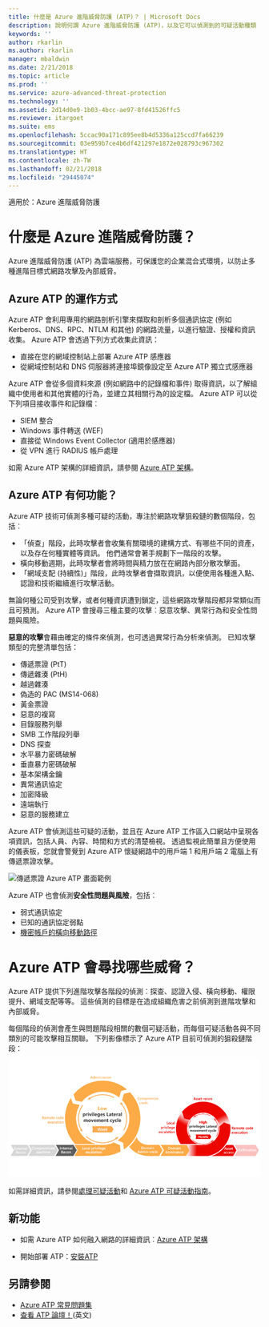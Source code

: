 ```yaml
---
title: 什麼是 Azure 進階威脅防護 (ATP)？ | Microsoft Docs
description: 說明何謂 Azure 進階威脅防護 (ATP)，以及它可以偵測到的可疑活動種類
keywords: ''
author: rkarlin
ms.author: rkarlin
manager: mbaldwin
ms.date: 2/21/2018
ms.topic: article
ms.prod: ''
ms.service: azure-advanced-threat-protection
ms.technology: ''
ms.assetid: 2d14d0e9-1b03-4bcc-ae97-8fd41526ffc5
ms.reviewer: itargoet
ms.suite: ems
ms.openlocfilehash: 5ccac90a171c895ee8b4d5336a125ccd7fa66239
ms.sourcegitcommit: 03e959b7ce4b6df421297e1872e028793c967302
ms.translationtype: HT
ms.contentlocale: zh-TW
ms.lasthandoff: 02/21/2018
ms.locfileid: "29445074"
---
```

適用於：Azure 進階威脅防護


# <a name="what-is-azure-advanced-threat-protection"></a>什麼是 Azure 進階威脅防護？
Azure 進階威脅防護 (ATP) 為雲端服務，可保護您的企業混合式環境，以防止多種進階目標式網路攻擊及內部威脅。

## <a name="how-azure-atp-works"></a>Azure ATP 的運作方式

Azure ATP 會利用專用的網路剖析引擎來擷取和剖析多個通訊協定 (例如 Kerberos、DNS、RPC、NTLM 和其他) 的網路流量，以進行驗證、授權和資訊收集。 Azure ATP 會透過下列方式收集此資訊：

-   直接在您的網域控制站上部署 Azure ATP 感應器
-   從網域控制站和 DNS 伺服器將連接埠鏡像設定至 Azure ATP 獨立式感應器

Azure ATP 會從多個資料來源 (例如網路中的記錄檔和事件) 取得資訊，以了解組織中使用者和其他實體的行為，並建立其相關行為的設定檔。
Azure ATP 可以從下列項目接收事件和記錄檔︰

-   SIEM 整合
-   Windows 事件轉送 (WEF)
-   直接從 Windows Event Collector (適用於感應器)
-   從 VPN 進行 RADIUS 帳戶處理


如需 Azure ATP 架構的詳細資訊，請參閱 [Azure ATP 架構](atp-architecture.md)。

## <a name="what-does-azure-atp-do"></a>Azure ATP 有何功能？

Azure ATP 技術可偵測多種可疑的活動，專注於網路攻擊狙殺鏈的數個階段，包括︰

-   「偵查」階段，此時攻擊者會收集有關環境的建構方式、有哪些不同的資產，以及存在何種實體等資訊。 他們通常會著手規劃下一階段的攻擊。
-   橫向移動週期，此時攻擊者會將時間與精力放在在網路內部分散攻擊面。
-   「網域支配 (持續性)」階段，此時攻擊者會擷取資訊，以便使用各種進入點、認證和技術繼續進行攻擊活動。 

無論何種公司受到攻擊，或者何種資訊遭到鎖定，這些網路攻擊階段都非常類似而且可預測。
Azure ATP 會搜尋三種主要的攻擊︰惡意攻擊、異常行為和安全性問題與風險。

**惡意的攻擊**會藉由確定的條件來偵測，也可透過異常行為分析來偵測。 已知攻擊類型的完整清單包括：

-   傳遞票證 (PtT)
-   傳遞雜湊 (PtH)
-   越過雜湊
-   偽造的 PAC (MS14-068)
-   黃金票證
-   惡意的複寫
-   目錄服務列舉
-   SMB 工作階段列舉
-   DNS 探查
-   水平暴力密碼破解 
-   垂直暴力密碼破解
-   基本架構金鑰
-   異常通訊協定
-   加密降級
-   遠端執行
-   惡意的服務建立


Azure ATP 會偵測這些可疑的活動，並且在 Azure ATP 工作區入口網站中呈現各項資訊，包括人員、內容、時間和方式的清楚檢視。 透過監視此簡單且方便使用的儀表板，您就會警覺到 Azure ATP 懷疑網路中的用戶端 1 和用戶端 2 電腦上有傳遞票證攻擊。

 ![傳遞票證 Azure ATP 畫面範例](media/pass-the-ticket-sa.png)


Azure ATP 也會偵測**安全性問題與風險**，包括︰

-   弱式通訊協定
-   已知的通訊協定弱點
-   [機密帳戶的橫向移動路徑](use-case-lateral-movement-path.md)

# <a name="what-threats-does-azure-atp-look-for"></a>Azure ATP 會尋找哪些威脅？

Azure ATP 提供下列進階攻擊各階段的偵測︰探查、認證入侵、橫向移動、權限提升、網域支配等等。 這些偵測的目標是在造成組織危害之前偵測到進階攻擊和內部威脅。

每個階段的偵測會產生與問題階段相關的數個可疑活動，而每個可疑活動各與不同類別的可能攻擊相互關聯。
下列影像標示了 Azure ATP 目前可偵測的狙殺鏈階段：

![Azure ATP 著重在攻擊狙殺鏈中的橫向活動](media/attack-kill-chain-small.jpg)


如需詳細資訊，請參閱[處理可疑活動](working-with-suspicious-activities.md)和 [Azure ATP 可疑活動指南](suspicious-activity-guide.md)。

## <a name="whats-next"></a>新功能

-   如需 Azure ATP 如何融入網路的詳細資訊︰[Azure ATP 架構](atp-architecture.md)

-   開始部署 ATP：[安裝ATP](install-atp-step1.md)


## <a name="see-also"></a>另請參閱
- [Azure ATP 常見問題集](atp-technical-faq.md)
- [查看 ATP 論壇！](https://aka.ms/azureatpcommunity)\(英文\)